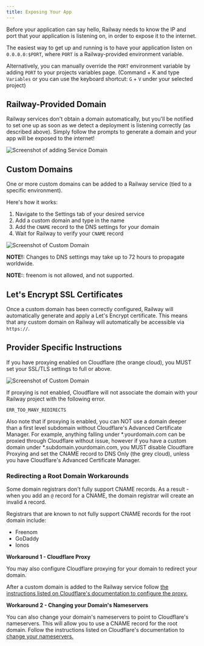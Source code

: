 ```yaml
---
title: Exposing Your App
---
```


Before your application can say hello, Railway needs to know the IP and port that your application is listening on, in order to expose it to the internet.

The easiest way to get up and running is to have your application listen on `0.0.0.0:$PORT`, where `PORT` is a Railway-provided environment variable. 

Alternatively, you can manually override the `PORT` environment variable by adding `PORT` to your projects variables page. (Command + K and type `Variables` or you can use the keyboard shortcut: `G` + `V` under your selected project)

## Railway-Provided Domain

Railway services don't obtain a domain automatically, but you'll be notified to set one up as soon as we detect a deployment is listening correctly (as described above). Simply follow the prompts to generate a domain and your app will be exposed to the internet!

<Image
src="https://res.cloudinary.com/railway/image/upload/v1654560212/docs/add-domain_prffyh.png"
alt="Screenshot of adding Service Domain"
layout="responsive"
width={1396} height={628} quality={80} />

## Custom Domains

One or more custom domains can be added to a Railway service (tied to a specific environment).

Here's how it works:

1. Navigate to the Settings tab of your desired service
2. Add a custom domain and type in the name
3. Add the `CNAME` record to the DNS settings for your domain
4. Wait for Railway to verify your `CNAME` record

<Image
src="https://res.cloudinary.com/railway/image/upload/v1654563209/docs/domains_uhchsu.png"
alt="Screenshot of Custom Domain"
layout="responsive"
width={1338} height={808} quality={80} />

**NOTE!:** Changes to DNS settings may take up to 72 hours to propagate
worldwide.

**NOTE:**: freenom is not allowed, and not supported.

## Let's Encrypt SSL Certificates

Once a custom domain has been correctly configured, Railway will automatically
generate and apply a Let's Encrypt certificate. This means that any custom
domain on Railway will automatically be accessible
via `https://`.

## Provider Specific Instructions

If you have proxying enabled on Cloudflare (the orange cloud), you MUST set your
SSL/TLS settings to full or above.

<Image src="https://res.cloudinary.com/railway/image/upload/v1631917785/docs/cloudflare_zgeycj.png"
alt="Screenshot of Custom Domain"
layout="responsive"
width={1205} height={901} quality={80} />

If proxying is not enabled, Cloudflare will not associate the domain with your Railway project with the following error.  

```
ERR_TOO_MANY_REDIRECTS
```

Also note that if proxying is enabled, you can NOT use a domain deeper than a first level subdomain without Cloudflare's Advanced Certificate Manager. For example, anything falling under \*.yourdomain.com can be proxied through Cloudflare without issue, however if you have a custom domain under \*.subdomain.yourdomain.com, you MUST disable Cloudflare Proxying and set the CNAME record to DNS Only (the grey cloud), unless you have Cloudflare's Advanced Certificate Manager. 

### Redirecting a Root Domain Workarounds

Some domain registrars don't fully support CNAME records. As a result - when you add an `@` record for a CNAME, the domain registrar will create an invalid `A` record.

Registrars that are known to not fully support CNAME records for the root domain include:
- Freenom
- GoDaddy
- Ionos

**Workaround 1 - Cloudflare Proxy**

You may also configure Cloudflare proxying for your domain to redirect your domain.

After a custom domain is added to the Railway service follow [the instructions listed on Cloudflare's documentation to configure the proxy.](https://support.cloudflare.com/hc/en-us/articles/205893698-Configure-Cloudflare-and-Heroku-over-HTTPS)

**Workaround 2 - Changing your Domain's Nameservers**

You can also change your domain's nameservers to point to Cloudflare's nameservers. This will allow you to use a CNAME record for the root domain. Follow the instructions listed on Cloudflare's documentation to [change your nameservers.](https://developers.cloudflare.com/dns/zone-setups/full-setup/setup/)
